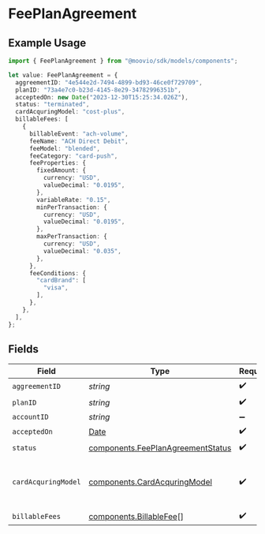 # FeePlanAgreement

## Example Usage

```typescript
import { FeePlanAgreement } from "@moovio/sdk/models/components";

let value: FeePlanAgreement = {
  aggreementID: "4e544e2d-7494-4899-bd93-46ce0f729709",
  planID: "73a4e7c0-b23d-4145-8e29-34782996351b",
  acceptedOn: new Date("2023-12-30T15:25:34.026Z"),
  status: "terminated",
  cardAcquringModel: "cost-plus",
  billableFees: [
    {
      billableEvent: "ach-volume",
      feeName: "ACH Direct Debit",
      feeModel: "blended",
      feeCategory: "card-push",
      feeProperties: {
        fixedAmount: {
          currency: "USD",
          valueDecimal: "0.0195",
        },
        variableRate: "0.15",
        minPerTransaction: {
          currency: "USD",
          valueDecimal: "0.0195",
        },
        maxPerTransaction: {
          currency: "USD",
          valueDecimal: "0.035",
        },
      },
      feeConditions: {
        "cardBrand": [
          "visa",
        ],
      },
    },
  ],
};
```

## Fields

| Field                                                                                         | Type                                                                                          | Required                                                                                      | Description                                                                                   |
| --------------------------------------------------------------------------------------------- | --------------------------------------------------------------------------------------------- | --------------------------------------------------------------------------------------------- | --------------------------------------------------------------------------------------------- |
| `aggreementID`                                                                                | *string*                                                                                      | :heavy_check_mark:                                                                            | N/A                                                                                           |
| `planID`                                                                                      | *string*                                                                                      | :heavy_check_mark:                                                                            | N/A                                                                                           |
| `accountID`                                                                                   | *string*                                                                                      | :heavy_minus_sign:                                                                            | N/A                                                                                           |
| `acceptedOn`                                                                                  | [Date](https://developer.mozilla.org/en-US/docs/Web/JavaScript/Reference/Global_Objects/Date) | :heavy_check_mark:                                                                            | N/A                                                                                           |
| `status`                                                                                      | [components.FeePlanAgreementStatus](../../models/components/feeplanagreementstatus.md)        | :heavy_check_mark:                                                                            | N/A                                                                                           |
| `cardAcquringModel`                                                                           | [components.CardAcquringModel](../../models/components/cardacquringmodel.md)                  | :heavy_check_mark:                                                                            | Specifies the card processing pricing model                                                   |
| `billableFees`                                                                                | [components.BillableFee](../../models/components/billablefee.md)[]                            | :heavy_check_mark:                                                                            | N/A                                                                                           |